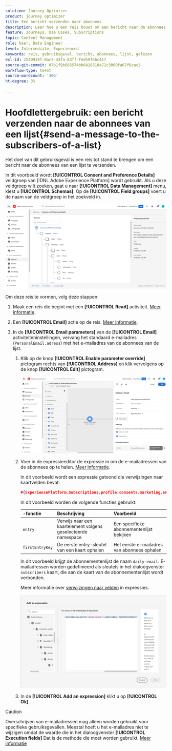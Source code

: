```yaml
---
solution: Journey Optimizer
product: journey optimizer
title: Een bericht verzenden naar abonnees
description: Leer hoe u een reis bouwt om een bericht naar de abonnees van een lijst te verzenden
feature: Journeys, Use Cases, Subscriptions
topic: Content Management
role: User, Data Engineer
level: Intermediate, Experienced
keywords: reis, gebruiksgeval, bericht, abonnees, lijst, gelezen
exl-id: 2540938f-8ac7-43fa-83ff-fed59f6bc417
source-git-commit: 07b1f9b885574bb6418310a71c3060fa67f6cac3
workflow-type: tm+mt
source-wordcount: '306'
ht-degree: 3%

---
```


# Hoofdlettergebruik: een bericht verzenden naar de abonnees van een lijst{#send-a-message-to-the-subscribers-of-a-list}

Het doel van dit gebruiksgeval is een reis tot stand te brengen om een bericht naar de abonnees van een lijst te verzenden.

In dit voorbeeld wordt **[!UICONTROL Consent and Preference Details]** veldgroep van [!DNL Adobe Experience Platform] wordt gebruikt. Als u deze veldgroep wilt zoeken, gaat u naar **[!UICONTROL Data Management]** menu, kiest u **[!UICONTROL Schemas]**. Op de **[!UICONTROL Field groups]** voert u de naam van de veldgroep in het zoekveld in.

![Deze veldgroep bevat het abonnementselement](assets/consent-and-preference-details-field-group.png)

Om deze reis te vormen, volg deze stappen:

1. Maak een reis die begint met een **[!UICONTROL Read]** activiteit. [Meer informatie](journey-gs.md).
1. Een **[!UICONTROL Email]** actie op de reis. [Meer informatie](journeys-message.md).
1. In de **[!UICONTROL Email parameters]** van de **[!UICONTROL Email]** activiteiteninstellingen, vervang het standaard e-mailadres (`PersonalEmail.adress`) met het e-mailadres van de abonnees van de lijst:

   1. Klik op de knop **[!UICONTROL Enable parameter override]** pictogram rechts van **[!UICONTROL Address]** en klik vervolgens op de knop **[!UICONTROL Edit]** pictogram.

      ![](assets/message-to-subscribers-uc-1.png)

   1. Voer in de expressieeditor de expressie in om de e-mailadressen van de abonnees op te halen. [Meer informatie](expression/expressionadvanced.md).

      In dit voorbeeld wordt een expressie getoond die verwijzingen naar kaartvelden bevat:

      ```json
      #{ExperiencePlatform.Subscriptions.profile.consents.marketing.email.subscriptions.entry('daily-email').subscribers.firstEntryKey()}
      ```

      In dit voorbeeld worden de volgende functies gebruikt:

      | -functie | Beschrijving | Voorbeeld |
      | --- | --- | --- |
      | `entry` | Verwijs naar een kaartelement volgens geselecteerde namespace | Een specifieke abonnementenlijst bekijken |
      | `firstEntryKey` | De eerste entry-sleutel van een kaart ophalen | Het eerste e-mailadres van abonnees ophalen |

      In dit voorbeeld krijgt de abonnementenlijst de naam `daily-email`. E-mailadressen worden gedefinieerd als sleutels in het dialoogvenster `subscribers` kaart, die aan de kaart van de abonnementenlijst wordt verbonden.

      Meer informatie over [verwijzingen naar velden](expression/field-references.md) in expressies.

      ![](assets/message-to-subscribers-uc-2.png)

   1. In de **[!UICONTROL Add an expression]** klikt u op **[!UICONTROL Ok]**.

>[!CAUTION]
>
>Overschrijven van e-mailadressen mag alleen worden gebruikt voor specifieke gebruiksgevallen. Meestal hoeft u het e-mailadres niet te wijzigen omdat de waarde die in het dialoogvenster **[!UICONTROL Execution fields]** Dat is de methode die moet worden gebruikt. [Meer informatie](../configuration/primary-email-addresses.md)
